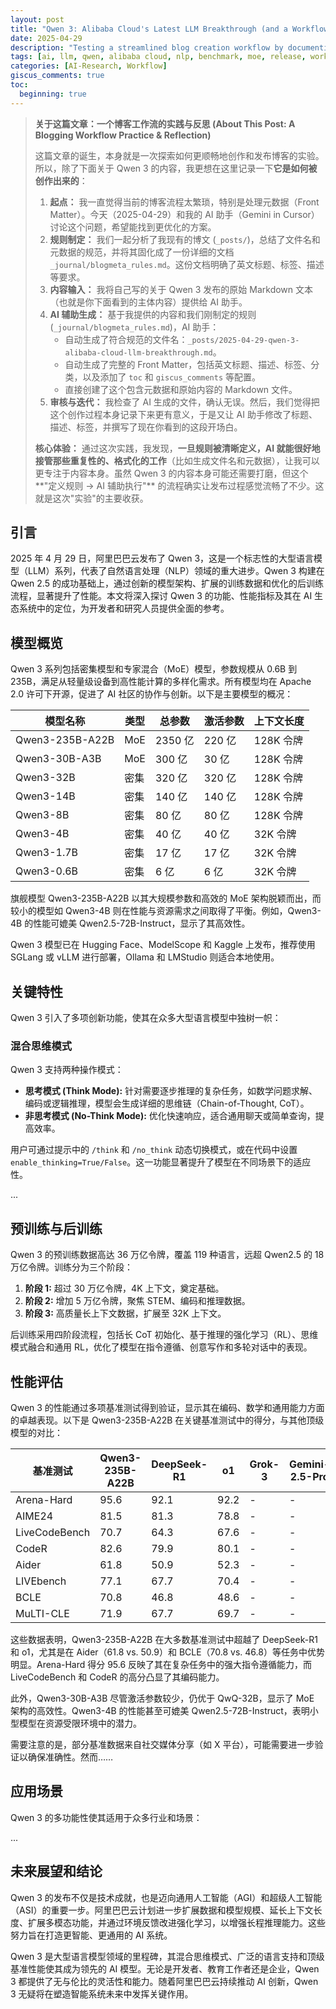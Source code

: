 ```yaml
---
layout: post
title: "Qwen 3: Alibaba Cloud's Latest LLM Breakthrough (and a Workflow Test)"
date: 2025-04-29
description: "Testing a streamlined blog creation workflow by documenting the Qwen 3 release, following predefined metadata rules. The focus is on the process, not just the content."
tags: [ai, llm, qwen, alibaba cloud, nlp, benchmark, moe, release, workflow, blogging, automation, meta]
categories: [AI-Research, Workflow]
giscus_comments: true
toc:
  beginning: true
---
```


> **关于这篇文章：一个博客工作流的实践与反思 (About This Post: A Blogging Workflow Practice & Reflection)**
>
> 这篇文章的诞生，本身就是一次探索如何更顺畅地创作和发布博客的实验。所以，除了下面关于 Qwen 3 的内容，我更想在这里记录一下**它是如何被创作出来的**：
>
> 1.  **起点：** 我一直觉得当前的博客流程太繁琐，特别是处理元数据（Front Matter）。今天（2025-04-29）和我的 AI 助手（Gemini in Cursor）讨论这个问题，希望能找到更优化的方案。
> 2.  **规则制定：** 我们一起分析了我现有的博文 (`_posts/`)，总结了文件名和元数据的规范，并将其固化成了一份详细的文档 `_journal/blogmeta_rules.md`。这份文档明确了英文标题、标签、描述等要求。
> 3.  **内容输入：** 我将自己写的关于 Qwen 3 发布的原始 Markdown 文本（也就是你下面看到的主体内容）提供给 AI 助手。
> 4.  **AI 辅助生成：** 基于我提供的内容和我们刚制定的规则 (`_journal/blogmeta_rules.md`)，AI 助手：
>     - 自动生成了符合规范的文件名：`_posts/2025-04-29-qwen-3-alibaba-cloud-llm-breakthrough.md`。
>     - 自动生成了完整的 Front Matter，包括英文标题、描述、标签、分类，以及添加了 `toc` 和 `giscus_comments` 等配置。
>     - 直接创建了这个包含元数据和原始内容的 Markdown 文件。
> 5.  **审核与迭代：** 我检查了 AI 生成的文件，确认无误。然后，我们觉得把这个创作过程本身记录下来更有意义，于是又让 AI 助手修改了标题、描述、标签，并撰写了现在你看到的这段开场白。
>
> **核心体验：** 通过这次实践，我发现，**一旦规则被清晰定义，AI 就能很好地接管那些重复性的、格式化的工作**（比如生成文件名和元数据），让我可以更专注于内容本身。虽然 Qwen 3 的内容本身可能还需要打磨，但这个**"定义规则 -> AI 辅助执行"** 的流程确实让发布过程感觉流畅了不少。这就是这次"实验"的主要收获。

## 引言

2025 年 4 月 29 日，阿里巴巴云发布了 Qwen 3，这是一个标志性的大型语言模型（LLM）系列，代表了自然语言处理（NLP）领域的重大进步。Qwen 3 构建在 Qwen 2.5 的成功基础上，通过创新的模型架构、扩展的训练数据和优化的后训练流程，显著提升了性能。本文将深入探讨 Qwen 3 的功能、性能指标及其在 AI 生态系统中的定位，为开发者和研究人员提供全面的参考。

## 模型概览

Qwen 3 系列包括密集模型和专家混合（MoE）模型，参数规模从 0.6B 到 235B，满足从轻量级设备到高性能计算的多样化需求。所有模型均在 Apache 2.0 许可下开源，促进了 AI 社区的协作与创新。以下是主要模型的概况：

| 模型名称        | 类型 | 总参数  | 激活参数 | 上下文长度 |
| --------------- | ---- | ------- | -------- | ---------- |
| Qwen3-235B-A22B | MoE  | 2350 亿 | 220 亿   | 128K 令牌  |
| Qwen3-30B-A3B   | MoE  | 300 亿  | 30 亿    | 128K 令牌  |
| Qwen3-32B       | 密集 | 320 亿  | 320 亿   | 128K 令牌  |
| Qwen3-14B       | 密集 | 140 亿  | 140 亿   | 128K 令牌  |
| Qwen3-8B        | 密集 | 80 亿   | 80 亿    | 128K 令牌  |
| Qwen3-4B        | 密集 | 40 亿   | 40 亿    | 32K 令牌   |
| Qwen3-1.7B      | 密集 | 17 亿   | 17 亿    | 32K 令牌   |
| Qwen3-0.6B      | 密集 | 6 亿    | 6 亿     | 32K 令牌   |

旗舰模型 Qwen3-235B-A22B 以其大规模参数和高效的 MoE 架构脱颖而出，而较小的模型如 Qwen3-4B 则在性能与资源需求之间取得了平衡。例如，Qwen3-4B 的性能可媲美 Qwen2.5-72B-Instruct，显示了其高效性。

Qwen 3 模型已在 Hugging Face、ModelScope 和 Kaggle 上发布，推荐使用 SGLang 或 vLLM 进行部署，Ollama 和 LMStudio 则适合本地使用。

## 关键特性

Qwen 3 引入了多项创新功能，使其在众多大型语言模型中独树一帜：

### 混合思维模式

Qwen 3 支持两种操作模式：

- **思考模式 (Think Mode):** 针对需要逐步推理的复杂任务，如数学问题求解、编码或逻辑推理，模型会生成详细的思维链（Chain-of-Thought, CoT）。
- **非思考模式 (No-Think Mode):** 优化快速响应，适合通用聊天或简单查询，提高效率。

用户可通过提示中的 `/think` 和 `/no_think` 动态切换模式，或在代码中设置 `enable_thinking=True/False`。这一功能显著提升了模型在不同场景下的适应性。

...

## 预训练与后训练

Qwen 3 的预训练数据高达 36 万亿令牌，覆盖 119 种语言，远超 Qwen2.5 的 18 万亿令牌。训练分为三个阶段：

1.  **阶段 1:** 超过 30 万亿令牌，4K 上下文，奠定基础。
2.  **阶段 2:** 增加 5 万亿令牌，聚焦 STEM、编码和推理数据。
3.  **阶段 3:** 高质量长上下文数据，扩展至 32K 上下文。

后训练采用四阶段流程，包括长 CoT 初始化、基于推理的强化学习（RL）、思维模式融合和通用 RL，优化了模型在指令遵循、创意写作和多轮对话中的表现。

## 性能评估

Qwen 3 的性能通过多项基准测试得到验证，显示其在编码、数学和通用能力方面的卓越表现。以下是 Qwen3-235B-A22B 在关键基准测试中的得分，与其他顶级模型的对比：

| 基准测试      | Qwen3-235B-A22B | DeepSeek-R1 | o1   | Grok-3 | Gemini-2.5-Pro |
| ------------- | --------------- | ----------- | ---- | ------ | -------------- |
| Arena-Hard    | 95.6            | 92.1        | 92.2 | -      | -              |
| AIME24        | 81.5            | 81.3        | 78.8 | -      | -              |
| LiveCodeBench | 70.7            | 64.3        | 67.6 | -      | -              |
| CodeR         | 82.6            | 79.9        | 80.1 | -      | -              |
| Aider         | 61.8            | 50.9        | 52.3 | -      | -              |
| LIVEbench     | 77.1            | 67.7        | 70.4 | -      | -              |
| BCLE          | 70.8            | 46.8        | 48.6 | -      | -              |
| MuLTI-CLE     | 71.9            | 67.7        | 69.7 | -      | -              |

这些数据表明，Qwen3-235B-A22B 在大多数基准测试中超越了 DeepSeek-R1 和 o1，尤其是在 Aider（61.8 vs. 50.9）和 BCLE（70.8 vs. 46.8）等任务中优势明显。Arena-Hard 得分 95.6 反映了其在复杂任务中的强大指令遵循能力，而 LiveCodeBench 和 CodeR 的高分凸显了其编码能力。

此外，Qwen3-30B-A3B 尽管激活参数较少，仍优于 QwQ-32B，显示了 MoE 架构的高效性。Qwen3-4B 的性能甚至可媲美 Qwen2.5-72B-Instruct，表明小型模型在资源受限环境中的潜力。

需要注意的是，部分基准数据来自社交媒体分享（如 X 平台），可能需要进一步验证以确保准确性。然而……

## 应用场景

Qwen 3 的多功能性使其适用于众多行业和场景：

...

## 未来展望和结论

Qwen 3 的发布不仅是技术成就，也是迈向通用人工智能（AGI）和超级人工智能（ASI）的重要一步。阿里巴巴云计划进一步扩展数据和模型规模、延长上下文长度、扩展多模态功能，并通过环境反馈改进强化学习，以增强长程推理能力。这些努力旨在打造更智能、更通用的 AI 系统。

Qwen 3 是大型语言模型领域的里程碑，其混合思维模式、广泛的语言支持和顶级基准性能使其成为领先的 AI 模型。无论是开发者、教育工作者还是企业，Qwen 3 都提供了无与伦比的灵活性和能力。随着阿里巴巴云持续推动 AI 创新，Qwen 3 无疑将在塑造智能系统未来中发挥关键作用。

